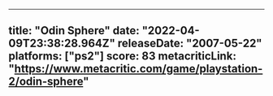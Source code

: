 
---
title: "Odin Sphere"
date: "2022-04-09T23:38:28.964Z"
releaseDate: "2007-05-22"
platforms: ["ps2"]
score: 83
metacriticLink: "https://www.metacritic.com/game/playstation-2/odin-sphere"
---
